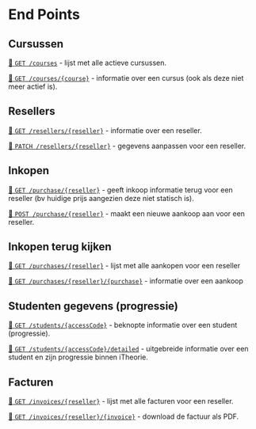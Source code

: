 # End Points

## Cursussen
[:link: `GET /courses`](end-points/get-courses.md) -
lijst met alle actieve cursussen.

[:link: `GET /courses/{course}`](end-points/get-courses-course.md) -
informatie over een cursus (ook als deze niet meer actief is).

## Resellers
[:link: `GET /resellers/{reseller}`](end-points/get-resellers-reseller.md) -
informatie over een reseller.

[:link: `PATCH /resellers/{reseller}`](end-points/patch-resellers-reseller.md) -
gegevens aanpassen voor een reseller.

## Inkopen
[:link: `GET /purchase/{reseller}`](end-points/get-purchase-reseller.md) -
geeft inkoop informatie terug voor een reseller (bv huidige prijs aangezien deze niet statisch is).

[:link: `POST /purchase/{reseller}`](end-points/post-purchase-reseller.md)  -
maakt een nieuwe aankoop aan voor een reseller.

## Inkopen terug kijken
[:link: `GET /purchases/{reseller}`](end-points/get-purchases-reseller.md) -
lijst met alle aankopen voor een reseller

[:link: `GET /purchases/{reseller}/{purchase}`](end-points/get-purchases-reseller-purchase.md) -
informatie over een aankoop

## Studenten gegevens (progressie)
[:link: `GET /students/{accessCode}`](end-points/get-students-accesscode.md) - 
beknopte informatie over een student (progressie).

[:link: `GET /students/{accessCode}/detailed`](end-points/get-students-accesscode-detailed.md) - 
uitgebreide informatie over een student en zijn progressie binnen iTheorie.

## Facturen
[:link: `GET /invoices/{reseller}`](end-points/get-invoices-reseller.md) -
lijst met alle facturen voor een reseller.

[:link: `GET /invoices/{reseller}/{invoice}`](end-points/get-invoices-reseller-invoice.md) -
download de factuur als PDF.
